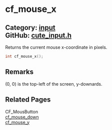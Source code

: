 # cf_mouse_x

Category: [input](https://github.com/RandyGaul/cute_framework/blob/master/docs/api_reference?id=input)  
GitHub: [cute_input.h](https://github.com/RandyGaul/cute_framework/blob/master/include/cute_input.h)  
---

Returns the current mouse x-coordinate in pixels.

```cpp
int cf_mouse_x();
```

## Remarks

(0, 0) is the top-left of the screen, y-downards.

## Related Pages

CF_MousButton  
[cf_mouse_down](https://github.com/RandyGaul/cute_framework/blob/master/docs/input/cf_mouse_down.md)  
[cf_mouse_y](https://github.com/RandyGaul/cute_framework/blob/master/docs/input/cf_mouse_y.md)  
